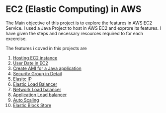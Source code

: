# EC2 (Elastic Computing) in AWS

The Main objective of this project is to explore the features in AWS EC2 Service. I used a Java Project to host in AWS EC2 and exprore its features. I have given the steps and necessary resources required to for each excercise. 
  

The features i coved in this projects are 
1. [ Hosting EC2 instance ](https://github.com/konman01/AWS/tree/master/EC2/Launching-Instance)
2. [ User Date in EC2 ](https://github.com/konman01/AWS/tree/master/EC2/UserData)
3. [ Create AMI for a Java application ](https://github.com/konman01/AWS/tree/master/EC2/create-ami)
4. [ Security Group in Detail ](https://github.com/konman01/AWS/tree/master/EC2/Security-Group)
5. [ Elasitc IP ](https://github.com/konman01/AWS/tree/master/EC2/Elastic-IP)
6. [ Elastic Load Balancer ](#)
7. [ Network Load balancer ](#)
8. [ Application Load balancer ](#)
9. [ Auto Scaling ](#)
10. [ Elastic Block Store ](#)


